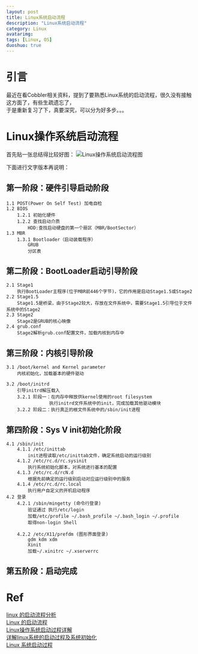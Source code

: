 ```yaml
---
layout: post
title: Linux系统启动流程
description: "Linux系统启动流程"
category: Linux
avatarimg:
tags: [Linux, OS]
duoshuo: true
---
```


# 引言
最近在看Cobbler相关资料，提到了要熟悉Linux系统的启动流程，很久没有接触这方面了，有些生疏遗忘了，  
于是重新复习了下，真要深究，可以分为好多步。。。

# Linux操作系统启动流程

首先贴一张总结得比较好图：
![Linux操作系统启动流程图](http://img1.51cto.com/attachment/201206/111242100.png)  


下面进行文字版本再说明：
## 第一阶段：硬件引导启动阶段
	1.1 POST(Power On Self Test) 加电自检
	1.2 BIOS
		1.2.1 初始化硬件
		1.2.2 查找启动介质
			HDD:查找启动硬盘的第一个扇区（MBR/BootSector）
	1.3 MBR
		1.3.1 Bootloader（启动装载程序）
			GRUB
			分区表

## 第二阶段：BootLoader启动引导阶段
	2.1 Stage1
		执行BootLoader主程序(位于MBR前446个字节)，它的作用是启动Stage1.5或Stage2
	2.2 Stage1.5
		Stage1.5是桥梁，由于Stage2较大，存放在文件系统中，需要Stage1.5引导位于文件系统中的Stage2
	2.3 Stage2
		Stage2是GRUB的核心映像
	2.4 grub.conf
		Stage2解析grub.conf配置文件，加载内核到内存中

## 第三阶段：内核引导阶段
	3.1 /boot/kernel and Kernel parameter 
		内核初始化，加载基本的硬件驱动
		
	3.2 /boot/initrd
		引导initrd解压载入
		3.2.1 阶段一：在内存中释放供kernel使用的root filesystem
					执行initrd文件系统中的init，完成加载其他驱动模块
		3.2.2 阶段二：执行真正的根文件系统中的/sbin/init进程

## 第四阶段：Sys V init初始化阶段
	4.1 /sbin/init
		4.1.1 /etc/inittab
			init进程读取/etc/inittab文件，确定系统启动的运行级别
		4.1.2 /etc/rc.d/rc.sysinit
			执行系统初始化脚本，对系统进行基本的配置
		4.1.3 /etc/rc.d/rcN.d
			根据先前确定的运行级别启动对应运行级别中的服务
		4.1.4 /etc/rc.d/rc.local
			执行用户自定义的开机启动程序
	4.2 登录
		4.2.1 /sbin/mingetty (命令行登录)
			验证通过 执行/etc/login 
			加载/etc/profile ~/.bash_profile ~/.bash_login ~/.profile
			取得non-login Shell
			
		4.2.2 /etc/X11/prefdm (图形界面登录)
			gdm kdm xdm
			Xinit
			加载~/.xinitrc ~/.xserverrc

## 第五阶段：启动完成

# Ref
[linux 的启动流程分析](http://5122542.blog.51cto.com/5112542/906655)  
[Linux 的启动流程](http://www.ruanyifeng.com/blog/2013/08/linux_boot_process.html)  
[Linux操作系统启动过程详解](http://www.yunweipai.com/archives/782.html)  
[详解linux系统的启动过程及系统初始化](http://chrinux.blog.51cto.com/6466723/1192004)  
[Linux 系统启动过程](http://www.runoob.com/linux/linux-system-boot.html)  
